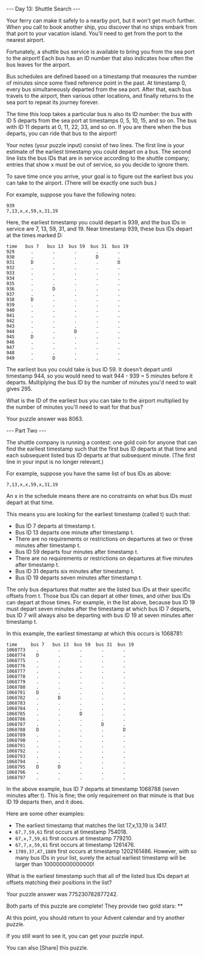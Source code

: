 --- Day 13: Shuttle Search ---

Your ferry can make it safely to a nearby port, but it won't get much further. When you call to book another ship, you
discover that no ships embark from that port to your vacation island. You'll need to get from the port to the nearest
airport.

Fortunately, a shuttle bus service is available to bring you from the sea port to the airport! Each bus has an ID number
that also indicates how often the bus leaves for the airport.

Bus schedules are defined based on a timestamp that measures the number of minutes since some fixed reference point in
the past. At timestamp 0, every bus simultaneously departed from the sea port. After that, each bus travels to the
airport, then various other locations, and finally returns to the sea port to repeat its journey forever.

The time this loop takes a particular bus is also its ID number: the bus with ID 5 departs from the sea port at
timestamps 0, 5, 10, 15, and so on. The bus with ID 11 departs at 0, 11, 22, 33, and so on. If you are there when the
bus departs, you can ride that bus to the airport!

Your notes (your puzzle input) consist of two lines. The first line is your estimate of the earliest timestamp you could
depart on a bus. The second line lists the bus IDs that are in service according to the shuttle company; entries that
show x must be out of service, so you decide to ignore them.

To save time once you arrive, your goal is to figure out the earliest bus you can take to the airport. (There will be
exactly one such bus.)

For example, suppose you have the following notes:

```
939
7,13,x,x,59,x,31,19
```

Here, the earliest timestamp you could depart is 939, and the bus IDs in service are 7, 13, 59, 31, and 19. Near
timestamp 939, these bus IDs depart at the times marked D:

```
time   bus 7   bus 13  bus 59  bus 31  bus 19
929      .       .       .       .       .
930      .       .       .       D       .
931      D       .       .       .       D
932      .       .       .       .       .
933      .       .       .       .       .
934      .       .       .       .       .
935      .       .       .       .       .
936      .       D       .       .       .
937      .       .       .       .       .
938      D       .       .       .       .
939      .       .       .       .       .
940      .       .       .       .       .
941      .       .       .       .       .
942      .       .       .       .       .
943      .       .       .       .       .
944      .       .       D       .       .
945      D       .       .       .       .
946      .       .       .       .       .
947      .       .       .       .       .
948      .       .       .       .       .
949      .       D       .       .       .
```

The earliest bus you could take is bus ID 59. It doesn't depart until timestamp 944, so you would need to wait 944 - 939
= 5 minutes before it departs. Multiplying the bus ID by the number of minutes you'd need to wait gives 295.

What is the ID of the earliest bus you can take to the airport multiplied by the number of minutes you'll need to wait
for that bus?

Your puzzle answer was 8063.

--- Part Two ---

The shuttle company is running a contest: one gold coin for anyone that can find the earliest timestamp such that the
first bus ID departs at that time and each subsequent listed bus ID departs at that subsequent minute. (The first line
in your input is no longer relevant.)

For example, suppose you have the same list of bus IDs as above:

```
7,13,x,x,59,x,31,19
```

An x in the schedule means there are no constraints on what bus IDs must depart at that time.

This means you are looking for the earliest timestamp (called t) such that:

- Bus ID 7 departs at timestamp t.
- Bus ID 13 departs one minute after timestamp t.
- There are no requirements or restrictions on departures at two or three minutes after timestamp t.
- Bus ID 59 departs four minutes after timestamp t.
- There are no requirements or restrictions on departures at five minutes after timestamp t.
- Bus ID 31 departs six minutes after timestamp t.
- Bus ID 19 departs seven minutes after timestamp t.

The only bus departures that matter are the listed bus IDs at their specific offsets from t. Those bus IDs can depart at
other times, and other bus IDs can depart at those times. For example, in the list above, because bus ID 19 must depart
seven minutes after the timestamp at which bus ID 7 departs, bus ID 7 will always also be departing with bus ID 19 at
seven minutes after timestamp t.

In this example, the earliest timestamp at which this occurs is 1068781:

```
time     bus 7   bus 13  bus 59  bus 31  bus 19
1068773    .       .       .       .       .
1068774    D       .       .       .       .
1068775    .       .       .       .       .
1068776    .       .       .       .       .
1068777    .       .       .       .       .
1068778    .       .       .       .       .
1068779    .       .       .       .       .
1068780    .       .       .       .       .
1068781    D       .       .       .       .
1068782    .       D       .       .       .
1068783    .       .       .       .       .
1068784    .       .       .       .       .
1068785    .       .       D       .       .
1068786    .       .       .       .       .
1068787    .       .       .       D       .
1068788    D       .       .       .       D
1068789    .       .       .       .       .
1068790    .       .       .       .       .
1068791    .       .       .       .       .
1068792    .       .       .       .       .
1068793    .       .       .       .       .
1068794    .       .       .       .       .
1068795    D       D       .       .       .
1068796    .       .       .       .       .
1068797    .       .       .       .       .
```

In the above example, bus ID 7 departs at timestamp 1068788 (seven minutes after t). This is fine; the only requirement
on that minute is that bus ID 19 departs then, and it does.

Here are some other examples:

- The earliest timestamp that matches the list 17,x,13,19 is 3417.
- `67,7,59,61` first occurs at timestamp 754018.
- `67,x,7,59,61` first occurs at timestamp 779210.
- `67,7,x,59,61` first occurs at timestamp 1261476.
- `1789,37,47,1889` first occurs at timestamp 1202161486. However, with so many bus IDs in your list, surely the actual
  earliest timestamp will be larger than 100000000000000!

What is the earliest timestamp such that all of the listed bus IDs depart at offsets matching their positions in the
list?

Your puzzle answer was 775230782877242.

Both parts of this puzzle are complete! They provide two gold stars: \*\*

At this point, you should return to your Advent calendar and try another puzzle.

If you still want to see it, you can get your puzzle input.

You can also [Share] this puzzle.
